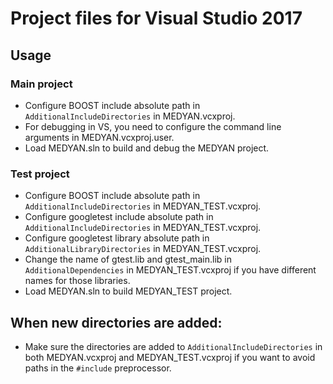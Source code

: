 # Project files for Visual Studio 2017

## Usage

### Main project
+ Configure BOOST include absolute path in `AdditionalIncludeDirectories` in MEDYAN.vcxproj.
+ For debugging in VS, you need to configure the command line arguments in MEDYAN.vcxproj.user.
+ Load MEDYAN.sln to build and debug the MEDYAN project.

### Test project
+ Configure BOOST include absolute path in `AdditionalIncludeDirectories` in MEDYAN_TEST.vcxproj.
+ Configure googletest include absolute path in `AdditionalIncludeDirectories` in MEDYAN_TEST.vcxproj.
+ Configure googletest library absolute path in `AdditionalLibraryDirectories` in MEDYAN_TEST.vcxproj.
+ Change the name of gtest.lib and gtest_main.lib in `AdditionalDependencies` in MEDYAN_TEST.vcxproj if you have different names for those libraries.
+ Load MEDYAN.sln to build MEDYAN_TEST project.

## When new directories are added:
+ Make sure the directories are added to `AdditionalIncludeDirectories` in both MEDYAN.vcxproj and MEDYAN_TEST.vcxproj if you want to avoid paths in the `#include` preprocessor.
